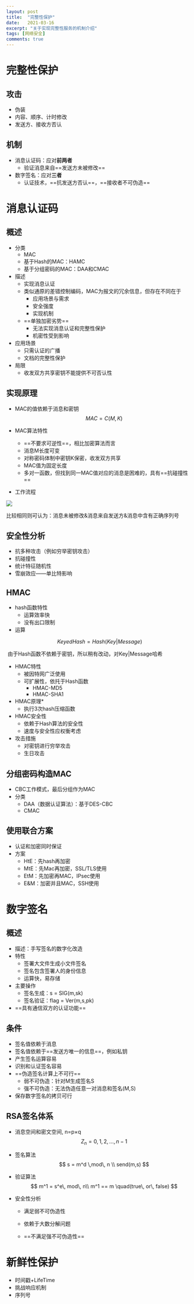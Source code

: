 ```yaml
---
layout: post
title:  "完整性保护"
date:   2021-03-16
excerpt: "关于实现完整性服务的机制介绍"
tags: [网络安全]
comments: true
---
```


# 完整性保护

## 攻击

+ 伪装
+ 内容、顺序、计时修改
+ 发送方、接收方否认

## 机制

+ 消息认证码：应对**前两者**
  + 验证消息来自==发送方未被修改==
+ 数字签名：应对**三者**
  + 认证技术，==抗发送方否认==，==接收者不可伪造==



# 消息认证码

## 概述

+ 分类
  + MAC
  + 基于Hash的MAC：HAMC
  + 基于分组密码的MAC：DAA和CMAC
+ 描述
  + 实现消息认证
  + 类似通原的差错控制编码，MAC为报文的冗余信息，但存在不同在于
    + 应用场景与需求
    + 安全强度
    + 实现机制
  + ==单独加密劣势==
    + 无法实现消息认证和完整性保护
    + 机密性受到影响
+ 应用场景
  + 只需认证的广播
  + 文档的完整性保护
+ 局限
  + 收发双方共享密钥不能提供不可否认性

## 实现原理

+ MAC的值依赖于消息和密钥
  $$
  MAC = C(M,K)
  $$

+ MAC算法特性
  + ==不要求可逆性==，相比加密算法而言
  + 消息M长度可变
  + 对称密码体制中密钥K保密，收发双方共享
  + MAC值为固定长度
  + 多对一函数，但找到同一MAC值对应的消息是困难的，具有==抗碰撞性==
+ 工作流程

![](D:\img\网安\mac.png)

​		比较相同则可认为：消息未被修改&消息来自发送方&消息中含有正确序列号



## 安全性分析

+ 抗多种攻击（例如穷举密钥攻击）
+ 抗碰撞性
+ 统计特征随机性
+ 雪崩效应——单比特影响



## HMAC

+ hash函数特性
  + 运算效率快
  + 没有出口限制
+ 运算

$$
KeyedHash = Hash(Key|Message)
$$

​		由于Hash函数不依赖于密钥，所以稍有改动，对Key|Message哈希	

+ HMAC特性
  + 被因特网广泛使用
  + 可扩展性，依托于Hash函数
    + HMAC-MD5
    + HMAC-SHA1
+ HMAC原理*
  + 执行3次hash压缩函数
+ HMAC安全性
  + 依赖于Hash算法的安全性
  + 速度与安全性应权衡考虑
+ 攻击措施
  + 对密钥进行穷举攻击
  + 生日攻击



## 分组密码构造MAC

+ CBC工作模式，最后分组作为MAC
+ 分类
  + DAA（数据认证算法）：基于DES-CBC
  + CMAC



## 使用联合方案

+ 认证和加密同时保证
+ 方案
  + HtE：先hash再加密
  + MtE：先Mac再加密，SSL/TLS使用
  + EtM：先加密再MAC，IPsec使用
  + E&M：加密并且MAC，SSH使用





# 数字签名

## 概述

+ 描述：手写签名的数字化改造
+ 特性
  + 签署大文件生成小文件签名
  + 签名包含签署人的身份信息
  + 运算快，易存储
+ 主要操作
  + 签名生成：s = SIG(m,sk)
  + 签名验证：flag = Ver(m,s,pk)
+ ==具有通信双方的认证功能==

## 条件

+ 签名值依赖于消息
+ 签名值依赖于==发送方唯一的信息==，例如私钥
+ 产生签名运算容易
+ 识别和认证签名容易
+ ==伪造签名计算上不可行==
  + 弱不可伪造：针对M生成签名S
  + 强不可伪造：无法伪造任意一对消息和签名(M,S)
+ 保存数字签名的拷贝可行

## RSA签名体系

+ 消息空间和密文空间, n=p×q
  $$
  Z_n = {0,1,2,...,n-1}
  $$
  
+ 签名算法
  $$
  s = m^d \,mod\, n \\
  send(m,s)
  $$

+ 验证算法
  $$
  m^1 = s^e\, mod\, n\\
  m^1 == m \quad(true\, or\, false)
  $$
  
+ 安全性分析

  + 满足弱不可伪造性

  + 依赖于大数分解问题

  + ==不满足强不可伪造性==

    





# 新鲜性保护

+ 时间戳+LifeTime
+ 挑战响应机制
+ 序列号